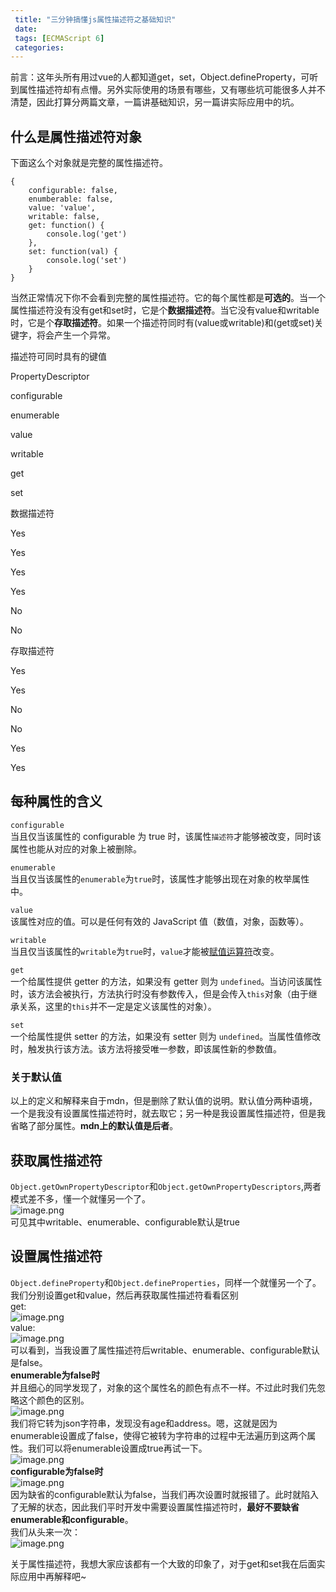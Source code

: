 ```yaml
---
 title: "三分钟搞懂js属性描述符之基础知识"
 date: 
 tags: [ECMAScript 6]
 categories: 
---
```


前言：这年头所有用过vue的人都知道get，set，Object.defineProperty，可听到属性描述符却有点懵。另外实际使用的场景有哪些，又有哪些坑可能很多人并不清楚，因此打算分两篇文章，一篇讲基础知识，另一篇讲实际应用中的坑。

什么是属性描述符对象
----------

下面这么个对象就是完整的属性描述符。

```
{
    configurable: false,
    enumberable: false,
    value: 'value',
    writable: false,
    get: function() {
        console.log('get')
    },
    set: function(val) {
        console.log('set')
    }
}
```

当然正常情况下你不会看到完整的属性描述符。它的每个属性都是**可选的**。当一个属性描述符没有没有get和set时，它是个**数据描述符**。当它没有value和writable时，它是个**存取描述符**。如果一个描述符同时有(value或writable)和(get或set)关键字，将会产生一个异常。

描述符可同时具有的键值

PropertyDescriptor

configurable

enumerable

value

writable

get

set

数据描述符

Yes

Yes

Yes

Yes

No

No

存取描述符

Yes

Yes

No

No

Yes

Yes

每种属性的含义
-------

`configurable`  
当且仅当该属性的 configurable 为 true 时，该属性`描述符`才能够被改变，同时该属性也能从对应的对象上被删除。

`enumerable`  
当且仅当该属性的`enumerable`为`true`时，该属性才能够出现在对象的枚举属性中。

`value`  
该属性对应的值。可以是任何有效的 JavaScript 值（数值，对象，函数等）。

`writable`  
当且仅当该属性的`writable`为`true`时，`value`才能被[赋值运算符](https://developer.mozilla.org%2Fzh-CN%2Fdocs%2FWeb%2FJavaScript%2FReference%2FOperators%2FAssignment_Operators "https://developer.mozilla.org/zh-CN/docs/Web/JavaScript/Reference/Operators/Assignment_Operators")改变。

`get`  
一个给属性提供 getter 的方法，如果没有 getter 则为 `undefined`。当访问该属性时，该方法会被执行，方法执行时没有参数传入，但是会传入`this`对象（由于继承关系，这里的`this`并不一定是定义该属性的对象）。

`set`  
一个给属性提供 setter 的方法，如果没有 setter 则为 `undefined`。当属性值修改时，触发执行该方法。该方法将接受唯一参数，即该属性新的参数值。

### 关于默认值

以上的定义和解释来自于mdn，但是删除了默认值的说明。默认值分两种语境，一个是我没有设置属性描述符时，就去取它；另一种是我设置属性描述符，但是我省略了部分属性。**mdn上的默认值是后者**。

获取属性描述符
-------

`Object.getOwnPropertyDescriptor`和`Object.getOwnPropertyDescriptors`,两者模式差不多，懂一个就懂另一个了。  
![image.png](https://p1-jj.byteimg.com/tos-cn-i-t2oaga2asx/gold-user-assets/2019/12/31/16f5ba4d5d37237e~tplv-t2oaga2asx-jj-mark:3024:0:0:0:q75.awebp "image.png")  
可见其中writable、enumerable、configurable默认是true

设置属性描述符
-------

`Object.defineProperty`和`Object.defineProperties`，同样一个就懂另一个了。  
我们分别设置get和value，然后再获取属性描述符看看区别  
get:  
![image.png](https://p1-jj.byteimg.com/tos-cn-i-t2oaga2asx/gold-user-assets/2019/12/31/16f5ba4d5d34e349~tplv-t2oaga2asx-jj-mark:3024:0:0:0:q75.awebp "image.png")  
value:  
![image.png](https://p1-jj.byteimg.com/tos-cn-i-t2oaga2asx/gold-user-assets/2019/12/31/16f5ba4d5d4ce573~tplv-t2oaga2asx-jj-mark:3024:0:0:0:q75.awebp "image.png")  
可以看到，当我设置了属性描述符后writable、enumerable、configurable默认是false。  
**enumerable为false时**  
并且细心的同学发现了，对象的这个属性名的颜色有点不一样。不过此时我们先忽略这个颜色的区别。  
![image.png](https://p1-jj.byteimg.com/tos-cn-i-t2oaga2asx/gold-user-assets/2019/12/31/16f5ba4d5d506699~tplv-t2oaga2asx-jj-mark:3024:0:0:0:q75.awebp "image.png")  
我们将它转为json字符串，发现没有age和address。嗯，这就是因为enumerable设置成了false，使得它被转为字符串的过程中无法遍历到这两个属性。我们可以将enumerable设置成true再试一下。  
![image.png](https://p1-jj.byteimg.com/tos-cn-i-t2oaga2asx/gold-user-assets/2019/12/31/16f5ba4d864d0ad5~tplv-t2oaga2asx-jj-mark:3024:0:0:0:q75.awebp "image.png")  
**configurable为false时**  
![image.png](https://p1-jj.byteimg.com/tos-cn-i-t2oaga2asx/gold-user-assets/2019/12/31/16f5ba4d8b63e926~tplv-t2oaga2asx-jj-mark:3024:0:0:0:q75.awebp "image.png")  
因为缺省的configurable默认为false，当我们再次设置时就报错了。此时就陷入了无解的状态，因此我们平时开发中需要设置属性描述符时，**最好不要缺省enumerable和configurable**。  
我们从头来一次：  
![image.png](https://p1-jj.byteimg.com/tos-cn-i-t2oaga2asx/gold-user-assets/2019/12/31/16f5ba4d8c24e694~tplv-t2oaga2asx-jj-mark:3024:0:0:0:q75.awebp "image.png")

关于属性描述符，我想大家应该都有一个大致的印象了，对于get和set我在后面实际应用中再解释吧~